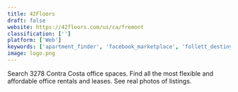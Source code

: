 ```yaml
---
title: 42Floors
draft: false 
website: https://42floors.com/us/ca/fremont
classification: ['']
platform: ['Web']
keywords: ['apartment_finder', 'facebook_marketplace', 'follett_destiny_library_manager', 'hotpads', 'landelity', 'listhub', 'loopnet', 'lovely_pro', 'padmapper', 'radpad', 'realtor', 'redfin', 'rezella', 'rightmove', 'schoolscout', 'spacious', 'trulia', 'zillow', 'zoocasa']
image: logo.png
---
```

Search 3278 Contra Costa office spaces. Find all the most flexible and affordable office rentals and leases. See real photos of listings.